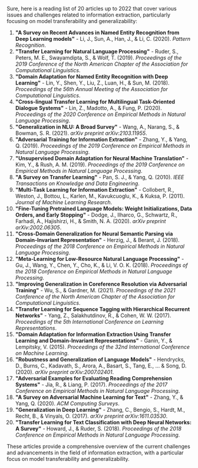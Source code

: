 Sure, here is a reading list of 20 articles up to 2022 that cover various issues and challenges related to information extraction, particularly focusing on model transferability and generalizability:

1. **"A Survey on Recent Advances in Named Entity Recognition from Deep Learning models"** - Li, J., Sun, A., Han, J., & Li, C. (2020). *Pattern Recognition*.
2. **"Transfer Learning for Natural Language Processing"** - Ruder, S., Peters, M. E., Swayamdipta, S., & Wolf, T. (2019). *Proceedings of the 2019 Conference of the North American Chapter of the Association for Computational Linguistics*.
3. **"Domain Adaptation for Named Entity Recognition with Deep Learning"** - Lin, Y., Shen, Y., Liu, Z., Luan, H., & Sun, M. (2018). *Proceedings of the 56th Annual Meeting of the Association for Computational Linguistics*.
4. **"Cross-lingual Transfer Learning for Multilingual Task-Oriented Dialogue Systems"** - Lin, Z., Madotto, A., & Fung, P. (2020). *Proceedings of the 2020 Conference on Empirical Methods in Natural Language Processing*.
5. **"Generalization in NLU: A Broad Survey"** - Wang, A., Narang, S., & Bowman, S. R. (2021). *arXiv preprint arXiv:2103.11955*.
6. **"Adversarial Training for Information Extraction"** - Zhang, Y., & Yang, Q. (2019). *Proceedings of the 2019 Conference on Empirical Methods in Natural Language Processing*.
7. **"Unsupervised Domain Adaptation for Neural Machine Translation"** - Kim, Y., & Rush, A. M. (2019). *Proceedings of the 2019 Conference on Empirical Methods in Natural Language Processing*.
8. **"A Survey on Transfer Learning"** - Pan, S. J., & Yang, Q. (2010). *IEEE Transactions on Knowledge and Data Engineering*.
9. **"Multi-Task Learning for Information Extraction"** - Collobert, R., Weston, J., Bottou, L., Karlen, M., Kavukcuoglu, K., & Kuksa, P. (2011). *Journal of Machine Learning Research*.
10. **"Fine-Tuning Pretrained Language Models: Weight Initializations, Data Orders, and Early Stopping"** - Dodge, J., Ilharco, G., Schwartz, R., Farhadi, A., Hajishirzi, H., & Smith, N. A. (2020). *arXiv preprint arXiv:2002.06305*.
11. **"Cross-Domain Generalization for Neural Semantic Parsing via Domain-Invariant Representation"** - Herzig, J., & Berant, J. (2018). *Proceedings of the 2018 Conference on Empirical Methods in Natural Language Processing*.
12. **"Meta-Learning for Low-Resource Natural Language Processing"** - Gu, J., Wang, Y., Chen, Y., Cho, K., & Li, V. O. K. (2018). *Proceedings of the 2018 Conference on Empirical Methods in Natural Language Processing*.
13. **"Improving Generalization in Coreference Resolution via Adversarial Training"** - Wu, S., & Gardner, M. (2021). *Proceedings of the 2021 Conference of the North American Chapter of the Association for Computational Linguistics*.
14. **"Transfer Learning for Sequence Tagging with Hierarchical Recurrent Networks"** - Yang, Z., Salakhutdinov, R., & Cohen, W. W. (2017). *Proceedings of the 5th International Conference on Learning Representations*.
15. **"Domain Adaptation for Information Extraction Using Transfer Learning and Domain-Invariant Representations"** - Ganin, Y., & Lempitsky, V. (2015). *Proceedings of the 32nd International Conference on Machine Learning*.
16. **"Robustness and Generalization of Language Models"** - Hendrycks, D., Burns, C., Kadavath, S., Arora, A., Basart, S., Tang, E., ... & Song, D. (2020). *arXiv preprint arXiv:2007.02401*.
17. **"Adversarial Examples for Evaluating Reading Comprehension Systems"** - Jia, R., & Liang, P. (2017). *Proceedings of the 2017 Conference on Empirical Methods in Natural Language Processing*.
18. **"A Survey on Adversarial Machine Learning for Text"** - Zhang, Y., & Yang, Q. (2020). *ACM Computing Surveys*.
19. **"Generalization in Deep Learning"** - Zhang, C., Bengio, S., Hardt, M., Recht, B., & Vinyals, O. (2017). *arXiv preprint arXiv:1611.03530*.
20. **"Transfer Learning for Text Classification with Deep Neural Networks: A Survey"** - Howard, J., & Ruder, S. (2018). *Proceedings of the 2018 Conference on Empirical Methods in Natural Language Processing*.

These articles provide a comprehensive overview of the current challenges and advancements in the field of information extraction, with a particular focus on model transferability and generalizability.